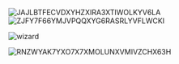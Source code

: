 
![JAJLBTFECVDXYHZXIRA3XTIWOLKYV6LA](https://github.com/user-attachments/assets/3c4b5030-b34c-4a0b-9e91-635aa006bd4d)
![ZJFY7F66YMJVPQQXYG6RASRLYVFLWCKI](https://github.com/user-attachments/assets/3ce0f951-81e3-4dcf-8a0d-c4f830174737)

![wizard](https://github.com/user-attachments/assets/038fcce2-1fc3-4571-872f-cef77f1ad9c7)

![RNZWYAK7YXO7X7XMOLUNXVMIVZCHX63H](https://github.com/user-attachments/assets/344ec119-c159-4abe-b2ca-ad280c6f70b3)


